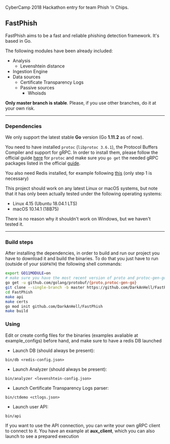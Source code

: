 CyberCamp 2018 Hackathon entry for team Phish 'n Chips.

## FastPhish

FastPhish aims to be a fast and reliable phishing detection framework. It's based in Go.

The following modules have been already included:

- Analysis
  - Levenshtein distance
- Ingestion Engine
- Data sources
  - Certificate Transparency Logs
  - Passive sources
    - Whoisds

**Only master branch is stable**. Please, if you use other branches, do it at your own risk.



---

### Dependencies

We only support the latest stable **Go** version (Go **1.11.2** as of now).

You need to have installed `protoc` (`libprotoc 3.6.1`), the Protocol Buffers Compiler and support for gRPC. In order to install them, please follow the official guide [here](https://google.github.io/proto-lens/installing-protoc.html) for `protoc` and make sure you `go get` the needed gRPC packages listed in the official [guide](https://grpc.io/docs/quickstart/go.html).


You also need Redis installed, for example following [this](https://www.digitalocean.com/community/tutorials/how-to-install-and-secure-redis-on-ubuntu-18-04) (only step 1 is necessary)

This project should work on any latest Linux or macOS systems, but note that it has only been actually tested under the following operating systems:

- Linux 4.15 (Ubuntu 18.04.1 LTS)
- macOS 10.14.1 (18B75)

There is no reason why it shouldn't work on Windows, but we haven't tested it.


---

### Build steps

After installing the dependencies, in order to build and run our project you have to download it and build the binaries. To do that you just have to run (outside of your `$GOPATH`) the following shell commands:

```sh
export GO11MODULE=on
# make sure you have the most recent version of proto and protoc-gen-go
go get -u github.com/golang/protobuf/{proto,protoc-gen-go}
git clone --single-branch -b master https://github.com/DarkAnHell/FastPhish
cd FastPhish
make api
make certs
go mod init github.com/DarkAnHell/FastPhish
make build
```

### Using

Edit or create config files for the binaries (examples avaliable at example_configs) before hand, and make sure to have a redis DB launched

- Launch DB (should always be present):
```
bin/db <redis-config.json>
```

- Launch Analyzer (should always be present):
```
bin/analyzer <levenshtein-config.json>
```

- Launch Certificate Transparency Logs parser:
```
bin/ctdemo <ctlogs.json>
```

- Launch user API:
```
bin/api
```

If you want to use the API connection, you can write your own gRPC client to connect to it. You have an example at **aux_client**, which you can also launch to see a prepared execution
